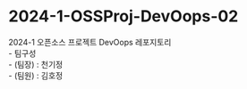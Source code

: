 # 2024-1-OSSProj-DevOops-02

2024-1 오픈소스 프로젝트 DevOops 레포지토리    
    - 팀구성    
    - (팀장) : 천기정    
    - (팀원) : 김호정    
    
